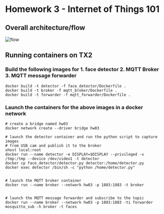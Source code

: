 # Homework 3 - Internet of Things 101

## Overall architecture/flow
![flow](how03.png)

## Running containers on TX2

### Build the following images for 1. face detector 2. MQTT Broker 3. MQTT message forwarder
```
docker build -t detector -f face_detector/Dockerfile .
docker build -t broker -f mqtt_broker/Dockerfile .
docker build -t forwarder -f mqtt_forwarder/Dockerfile .
```

### Launch the containers for the above images in a docker network
```
# create a bridge named hw03
docker network create --driver bridge hw03

# launch the detector container and run the python script to capture images
# from USB cam and publish it to the broker
xhost local:root
docker run --name detector -e DISPLAY=$DISPLAY --privileged -v /tmp:/tmp --device /dev/video1 -t detector
docker cp face_detector/detector.py detector:/home/detector.py
docker exec detector /bin/sh -c "python /home/detector.py"


# launch the MQTT broker container
docker run --name broker --network hw03 -p 1883:1883 -t broker


# launch the MQTT message forwarder and subscribe to the topic
docker run --name broker --network hw03 -p 1883:1883 -ti forwarder
mosquitto_sub -h broker -t faces
```

